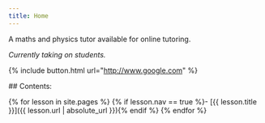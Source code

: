 ```yaml
---
title: Home
---
```


A maths and physics tutor available for online tutoring.

*Currently taking on students.*

{% include button.html url="http://www.google.com" %}

<div class="toc" markdown="1">
## Contents:

{% for lesson in site.pages %}
{% if lesson.nav == true %}- [{{ lesson.title }}]({{ lesson.url | absolute_url }}){% endif %}
{% endfor %}
</div>
